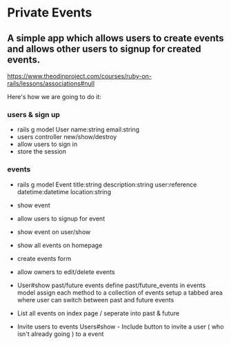 # Private Events
## A simple app which allows users to create events and allows other users to signup for created events. 

https://www.theodinproject.com/courses/ruby-on-rails/lessons/associations#null

Here's how we are going to do it:

### users & sign up
* rails g model User name:string email:string
* users controller new/show/destroy
* allow users to sign in
* store the session

### events
* rails g model Event title:string description:string user:reference datetime:datetime location:string
* show event
* allow users to signup for event
* show event on user/show
* show all events on homepage
* create events form
* allow owners to edit/delete events
* User#show past/future events
    define past/future_events in events model
    assign each method to a collection of events
    setup a tabbed area where user can switch between past and future events
* List all events on index page / seperate into past & future

* Invite users to events
    Users#show - Include button to invite a user ( who isn't already going ) to a event
